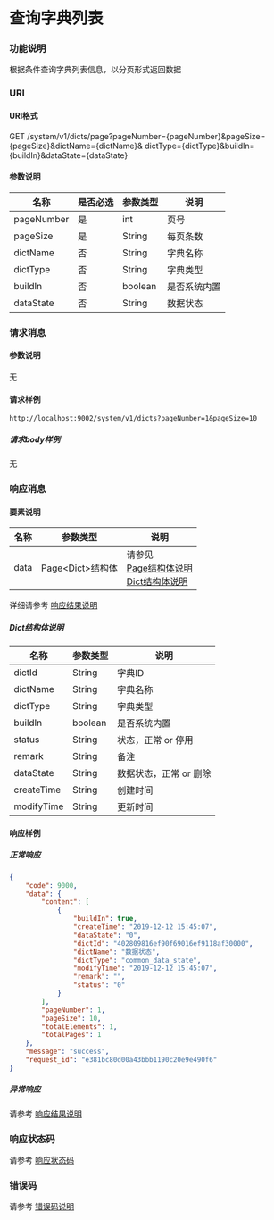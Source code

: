 # 查询字典列表

### 功能说明
根据条件查询字典列表信息，以分页形式返回数据

### URI
#### URI格式 
GET /system/v1/dicts/page?pageNumber={pageNumber}&pageSize={pageSize}&dictName={dictName}&
dictType={dictType}&buildIn={buildIn}&dataState={dataState}

#### 参数说明  
| 名称 | 是否必选 | 参数类型 | 说明 |
| --- | --- | --- | --- |
| pageNumber | 是 | int | 页号 |
| pageSize | 是 | String | 每页条数 |
| dictName | 否 | String | 字典名称 |
| dictType | 否 | String | 字典类型 |
| buildIn | 否 | boolean | 是否系统内置 |
| dataState | 否 | String | 数据状态 |

### 请求消息
#### 参数说明  
无

#### 请求样例  
```
http://localhost:9002/system/v1/dicts?pageNumber=1&pageSize=10
```
##### 请求body样例
无

### 响应消息
#### 要素说明
| 名称 | 参数类型 | 说明 |
| --- | --- | --- |
| data | Page&#60;Dict&#62;结构体 | 请参见<br/>[Page结构体说明](../../../common/response/page.md)<br/>[Dict结构体说明](#dict结构体说明) |

详细请参考 [响应结果说明](../../../common/response/result.md#要素说明)  

##### Dict结构体说明
| 名称 | 参数类型 | 说明 |
| --- | --- | --- |
| dictId | String | 字典ID |
| dictName | String | 字典名称 |
| dictType | String | 字典类型 |
| buildIn | boolean | 是否系统内置 |
| status | String | 状态，正常 or 停用 |
| remark | String | 备注 |
| dataState | String | 数据状态，正常 or 删除 |
| createTime | String | 创建时间 |
| modifyTime | String | 更新时间 |

#### 响应样例
##### 正常响应
```json
{
	"code": 9000,
	"data": {
		"content": [
			{
				"buildIn": true,
				"createTime": "2019-12-12 15:45:07",
				"dataState": "0",
				"dictId": "402809816ef90f69016ef9118af30000",
				"dictName": "数据状态",
				"dictType": "common_data_state",
				"modifyTime": "2019-12-12 15:45:07",
				"remark": "",
				"status": "0"
			}
		],
		"pageNumber": 1,
		"pageSize": 10,
		"totalElements": 1,
		"totalPages": 1
	},
	"message": "success",
	"request_id": "e381bc80d00a43bbb1190c20e9e490f6"
}
```
##### 异常响应
请参考 [响应结果说明](../../../common/response/result.md#异常响应样例)

### 响应状态码
请参考 [响应状态码](../../../common/response/status.md)

### 错误码
请参考 [错误码说明](../../../common/errorCode/README.md)
